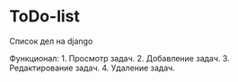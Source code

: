 # ToDo-list
Список дел на django

Функционал:
    1. Просмотр задач.
    2. Добавление задач.
    3. Редактирование задач.
    4. Удаление задач.
  
